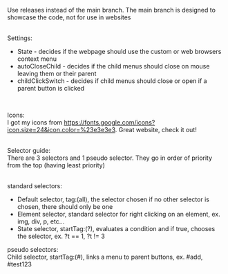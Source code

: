 <p>Use releases instead of the main branch. The main branch is designed to showcase the code, not for use in websites</p>
<br>
Settings:
<br>
<ul>
<li> State - decides if the webpage should use the custom or web browsers context menu<br></li>
<li> autoCloseChild - decides if the child menus should close on mouse leaving them or their parent</li>
<li> childClickSwitch - decides if child menus should close or open if a parent button is clicked</li>
</ul><br>

Icons:<br>
I got my icons from https://fonts.google.com/icons?icon.size=24&icon.color=%23e3e3e3. Great website, check it out!
<br><br>

Selector guide:<br>
There are 3 selectors and 1 pseudo selector. They go in order of priority from the top (having least priority) 
<br><br>

standard selectors:<br>
<ul>
<li>Default selector, tag:(all), the selector chosen if no other selector is chosen, there should only be one</li>
<li>Element selector, standard selector for right clicking on an element, ex. img, div, p, etc...</li>
<li>State selector, startTag:(?), evaluates a condition and if true, chooses the selector, ex. ?t == 1, ?t != 3</li>
</ul>

pseudo selectors:<br>
Child selector, startTag:(#), links a menu to parent buttons, ex. #add, #test123

